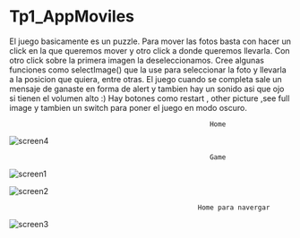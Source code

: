 # Tp1_AppMoviles

El juego basicamente es un puzzle.
Para mover las fotos basta con hacer un click en la que queremos mover y otro click a donde queremos llevarla. Con otro click sobre la primera imagen la deseleccionamos.
Cree algunas funciones como selectImage() que la use para seleccionar la foto y llevarla a la posicion que quiera, entre otras.
El juego cuando se completa sale un mensaje de ganaste en forma de alert y tambien hay un sonido asi que ojo si tienen el volumen alto :)
Hay botones como restart , other picture ,see full image y tambien un switch para poner el juego en modo oscuro.

                                                      Home
![screen4](https://user-images.githubusercontent.com/63892409/117194806-e73d2b00-adba-11eb-9359-fcc87b780ed7.png)

                                                      Game
![screen1](https://user-images.githubusercontent.com/63892409/117194289-4cdce780-adba-11eb-99f8-f306f109d064.png)

![screen2](https://user-images.githubusercontent.com/63892409/117194958-18b5f680-adbb-11eb-9813-cce677bda50f.png)

                                                   Home para navergar
![screen3](https://user-images.githubusercontent.com/63892409/117195012-27041280-adbb-11eb-83b6-7a08c29df4e8.png)
